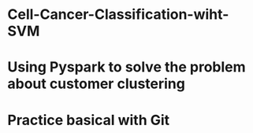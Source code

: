 # Cell-Cancer-Classification-wiht-SVM
# Using Pyspark to solve the problem about customer clustering
# Practice basical with Git
